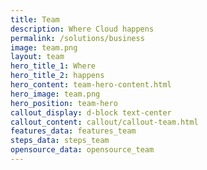 ```yaml
---
title: Team
description: Where Cloud happens
permalink: /solutions/business
image: team.png
layout: team
hero_title_1: Where
hero_title_2: happens
hero_content: team-hero-content.html
hero_image: team.png
hero_position: team-hero
callout_display: d-block text-center
callout_content: callout/callout-team.html
features_data: features_team
steps_data: steps_team
opensource_data: opensource_team
---
```

